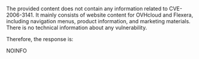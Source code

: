 The provided content does not contain any information related to CVE-2006-3141. It mainly consists of website content for OVHcloud and Flexera, including navigation menus, product information, and marketing materials. There is no technical information about any vulnerability.

Therefore, the response is:

NOINFO